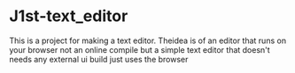 # J1st-text_editor
This is a project for making a text editor. Theidea is of an editor that runs on your browser not an online compile but a simple text editor that doesn't needs any external ui build just uses the browser
